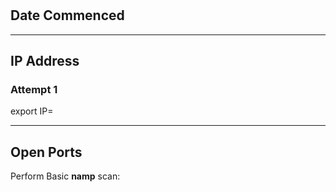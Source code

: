 # 

## Date Commenced


---
## IP Address
### Attempt 1
export IP=


---
## Open Ports
Perform Basic **namp** scan:

>




